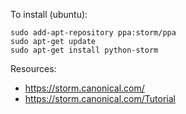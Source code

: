 To install (ubuntu):

	sudo add-apt-repository ppa:storm/ppa
	sudo apt-get update
	sudo apt-get install python-storm

Resources:

 - https://storm.canonical.com/
 - https://storm.canonical.com/Tutorial
